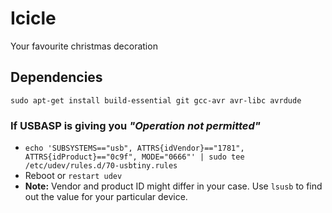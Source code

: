 # Icicle

Your favourite christmas decoration

## Dependencies

`sudo apt-get install build-essential git gcc-avr avr-libc avrdude`

### If USBASP is giving you _"Operation not permitted"_

- `echo 'SUBSYSTEMS=="usb", ATTRS{idVendor}=="1781", ATTRS{idProduct}=="0c9f", MODE="0666"' | sudo tee /etc/udev/rules.d/70-usbtiny.rules`
- Reboot or `restart udev`
- __Note:__ Vendor and product ID might differ in your case. Use `lsusb` to find out the value for your particular device.
